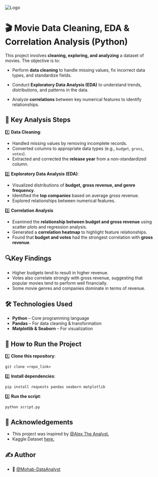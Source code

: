 
![Logo](https://wallpapers.com/images/featured/movie-9pvmdtvz4cb0xl37.webp)


# 🎬 Movie Data Cleaning, EDA & Correlation Analysis (Python)  

This project involves **cleaning, exploring, and analyzing** a dataset of movies. The objective is to:  

- Perform **data cleaning** to handle missing values, fix incorrect data types, and standardize fields.  

- Conduct **Exploratory Data Analysis (EDA)** to understand trends, distributions, and patterns in the data.  

- Analyze **correlations** between key numerical features to identify relationships.  

## 📌 Key Analysis Steps 
1️⃣ **Data Cleaning**:
- Handled missing values by removing incomplete records.  
- Converted columns to appropriate data types (e.g., `budget`, `gross`, `votes`).  
- Extracted and corrected the **release year** from a non-standardized column.  


2️⃣ **Exploratory Data Analysis (EDA)**:
- Visualized distributions of **budget, gross revenue, and genre frequency**.  
- Identified the **top companies** based on average gross revenue.  
- Explored relationships between numerical features.

3️⃣ **Correlation Analysis**  
- Examined the **relationship between budget and gross revenue** using scatter plots and regression analysis.  
- Generated a **correlation heatmap** to highlight feature relationships.  
- Found that **budget and votes** had the strongest correlation with **gross revenue**.
## 🔍Key Findings
- Higher budgets tend to result in higher revenue.
- Votes also correlate strongly with gross revenue, suggesting that popular movies tend to perform well financially.
- Some movie genres and companies dominate in terms of revenue.
## 🛠️ Technologies Used
- **Python** – Core programming language
- **Pandas** – For data cleaning & transformation
- **Matplotlib & Seaborn** – For visualization
## 🚀 How to Run the Project
1️⃣ **Clone this repository**:

    git clone <repo_link>

2️⃣ **Install dependencies**:

    pip install requests pandas seaborn matplotlib

3️⃣ **Run the script**:

    python script.py

## 📎 Acknowledgements
- This project was inspired by [@Alex The Analyst.](https://youtu.be/iPYVYBtUTyE?si=eM_Dx-OpTNL6eLUC)
- Kaggle Dataset [here.](https://www.kaggle.com/datasets/danielgrijalvas/movies)

## ✍️ Author
- 👤 [@Mohab-DataAnalyst](https://github.com/Mohab-DataAnalyst)
